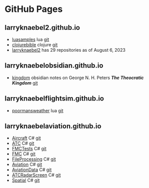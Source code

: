 # GitHub Pages

## larryknaebel2.github.io

- [luasamples](https://larryknaebel2.github.io/luasamples/) lua [git](https://github.com/larryknaebel2/luasamples.git)
- [clojurebible](https://larryknaebel2.github.io/clojure-bible/) clojure [git](https://github.com/larryknaebel2/clojure-bible.git)
- [larryknaebel2](https://github.com/larryknaebel2) has 29 repositories as of August 6, 2023

## larryknaebelobsidian.github.io

- [kingdom](https://larryknaebelobsidian.github.io/kingdom/) obsidian notes on George N. H. Peters ***The Theocratic Kingdom*** [git](https://github.com/larryknaebelobsidian/kingdom.git)

## larryknaebelflightsim.github.io

- [poormansweather](https://larryknaebelflightsim.github.io/poormansweather/) lua [git](https://github.com/larryknaebelflightsim/poormansweather.git)

## larryknaebelaviation.github.io

- [Aircraft](https://larryknaebelaviation.github.io/Aircraft) C# [git](https://github.com/larryknaebelaviation/Aircraft.git)
- [ATC](https://larryknaebelaviation.github.io/ATC) C# [git](https://github.com/larryknaebelaviation/ATC.git)
- [FMCTests](http://larryknaebelaviation.github.io/FMCTests) C# [git](https://github.com/larryknaebelaviation/FMCTests.git)
- [FMC](http://larryknaebelaviation.github.io/FMC) C# [git](https://github.com/larryknaebelaviation/FMC.git)
- [FileProcessing](http://larryknaebelaviation.github.io/FileProcessing) C# [git](https://github.com/larryknaebelaviation/FileProcessing.git)
- [Aviation](http://larryknaebelaviation.github.io/Aviation) C# [git](https://github.com/larryknaebelaviation/Aviation.git)
- [AviationData](http://larryknaebelaviation.github.io/AviationData) C# [git](https://github.com/larryknaebelaviation/AviationData.git)
- [ATCRadarScreen](http://larryknaebelaviation.github.io/ATCRadarScreen) C# [git](https://github.com/larryknaebelaviation/ATCRadarScreen.git)
- [Spatial](http://larryknaebelaviation.github.io/Spatial) C# [git](https://github.com/larryknaebelaviation/Spatial.git)
  


